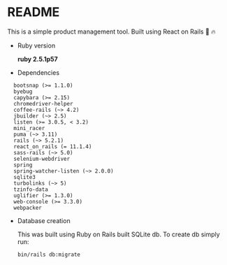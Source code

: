 # README

This is a simple product management tool. Built using React on Rails :muscle: :fire:

- Ruby version

  **ruby 2.5.1p57**

- Dependencies
```
  bootsnap (>= 1.1.0)
  byebug
  capybara (>= 2.15)
  chromedriver-helper
  coffee-rails (~> 4.2)
  jbuilder (~> 2.5)
  listen (>= 3.0.5, < 3.2)
  mini_racer
  puma (~> 3.11)
  rails (~> 5.2.1)
  react_on_rails (= 11.1.4)
  sass-rails (~> 5.0)
  selenium-webdriver
  spring
  spring-watcher-listen (~> 2.0.0)
  sqlite3
  turbolinks (~> 5)
  tzinfo-data
  uglifier (>= 1.3.0)
  web-console (>= 3.3.0)
  webpacker
```
- Database creation

  This was built using Ruby on Rails built SQLite db.
  To create db simply run:
  ```
  bin/rails db:migrate
  ```
